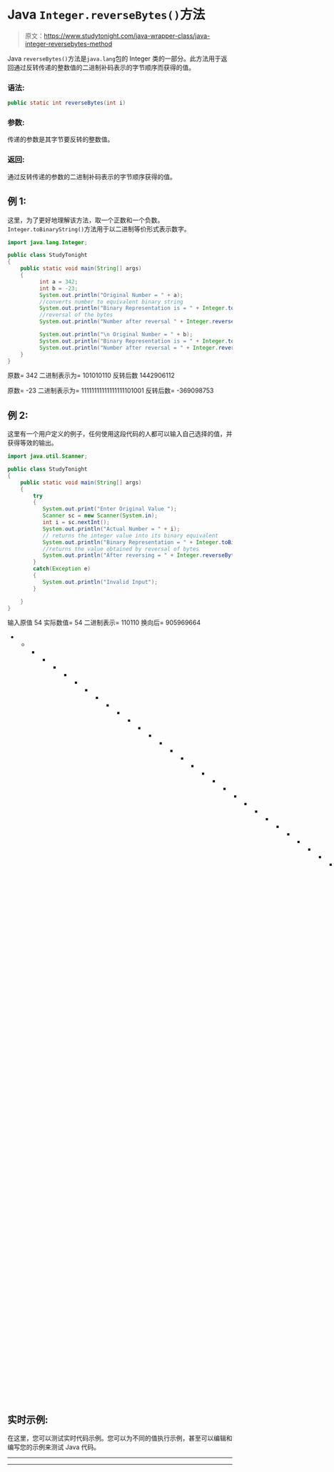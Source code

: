 # Java `Integer.reverseBytes()`方法

> 原文：<https://www.studytonight.com/java-wrapper-class/java-integer-reversebytes-method>

Java `reverseBytes()`方法是`java.lang`包的 Integer 类的一部分。此方法用于返回通过反转传递的整数值的二进制补码表示的字节顺序而获得的值。

### 语法:

```java
public static int reverseBytes(int i) 
```

### 参数:

传递的参数是其字节要反转的整数值。

### 返回:

通过反转传递的参数的二进制补码表示的字节顺序获得的值。

## 例 1:

这里，为了更好地理解该方法，取一个正数和一个负数。`Integer.toBinaryString()`方法用于以二进制等价形式表示数字。

```java
import java.lang.Integer;

public class StudyTonight
{  
    public static void main(String[] args) 
    {  
          int a = 342;  
          int b = -23;  
          System.out.println("Original Number = " + a);             
          //converts number to equivalent binary string 
          System.out.println("Binary Representation is = " + Integer.toBinaryString(a)); 
          //reversal of the bytes
          System.out.println("Number after reversal " + Integer.reverseBytes(a)); 

          System.out.println("\n Original Number = " + b);               
          System.out.println("Binary Representation is = " + Integer.toBinaryString(b));           
          System.out.println("Number after reversal = " + Integer.reverseBytes(b));  
    }  
} 
```

原数= 342
二进制表示为= 101010110
反转后数 1442906112

原数= -23
二进制表示为= 11111111111111111101001
反转后数= -369098753

## 例 2:

这里有一个用户定义的例子，任何使用这段代码的人都可以输入自己选择的值，并获得等效的输出。

```java
import java.util.Scanner;  

public class StudyTonight 
{  
    public static void main(String[] args) 
    {  
        try
        {
           System.out.print("Enter Original Value ");  
           Scanner sc = new Scanner(System.in);  
           int i = sc.nextInt();  
           System.out.println("Actual Number = " + i);  
           // returns the integer value into its binary equivalent 
           System.out.println("Binary Representation = " + Integer.toBinaryString(i)); 
           //returns the value obtained by reversal of bytes
           System.out.println("After reversing = " + Integer.reverseBytes(i)); 
        }
        catch(Exception e)
        {
           System.out.println("Invalid Input");
        }

    }  
} 
```

输入原值 54
实际数值= 54
二进制表示= 110110
换向后= 905969664
* * * * * * * * * * * * * * * * * * * * * * * * * * * * * * * * * * * * * * * * * * * T5】输入原值-43
实际数值= -43
二进制表示= 11111111111111111010101
换向后=-7041

## 实时示例:

在这里，您可以测试实时代码示例。您可以为不同的值执行示例，甚至可以编辑和编写您的示例来测试 Java 代码。

* * *

* * *
